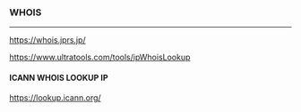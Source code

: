 ### WHOIS
---
https://whois.jprs.jp/

https://www.ultratools.com/tools/ipWhoisLookup

#### ICANN WHOIS LOOKUP IP
https://lookup.icann.org/

```
```

```
```

```
```


